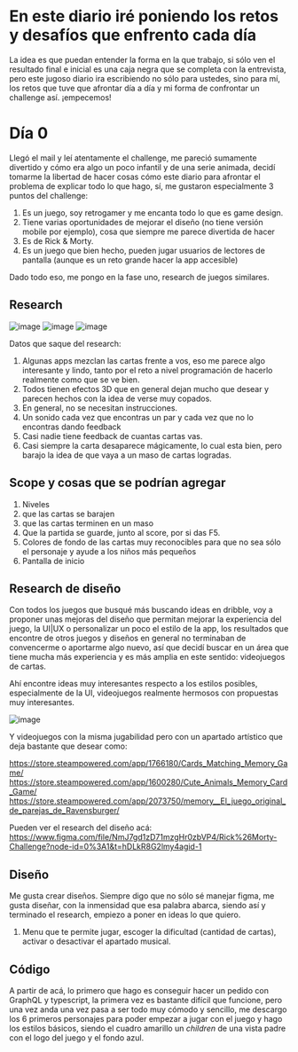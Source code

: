 # En este diario iré poniendo los retos  y desafíos que enfrento cada día

La idea es que puedan entender la forma en la que trabajo, si sólo ven el resultado final e inicial es una caja negra que se completa con la entrevista, pero este jugoso diario ira escribiendo no sólo para ustedes, sino para mí, los retos que tuve que afrontar día a día y mi forma de confrontar un challenge así. ¡empecemos!

# Día 0 

Llegó el mail y leí atentamente el challenge, me pareció sumamente divertido y cómo era algo un poco infantil y de una serie animada, decidí tomarme la libertad de hacer cosas cómo este diario para afrontar el problema de explicar todo lo que hago, sí, me gustaron especialmente 3 puntos del challenge:

1. Es un juego, soy retrogamer y me encanta todo lo que es game design.
2. Tiene varias oportunidades de mejorar el diseño (no tiene versión mobile por ejemplo), cosa que siempre me parece divertida de hacer
3. Es de Rick & Morty.
4. Es un juego que bien hecho, pueden jugar usuarios de lectores de pantalla (aunque es un reto grande hacer la app accesible)

Dado todo eso, me pongo en la fase uno, research de juegos similares.

## Research

![image](https://user-images.githubusercontent.com/54949334/222897763-9d522863-786d-4545-b316-1fc72c0d2e9a.png)
![image](https://user-images.githubusercontent.com/54949334/222897772-5c48a8d3-4712-47a9-8432-9ec331c8f2c8.png)
![image](https://user-images.githubusercontent.com/54949334/222897805-e023f3dd-f729-4599-90d4-8ebf9dc8adc6.png)

Datos que saque del research:
1. Algunas apps mezclan las cartas frente a vos, eso me parece algo interesante y lindo, tanto por el reto a nivel programación de hacerlo realmente como que se ve bien.
2. Todos tienen efectos 3D que en general dejan mucho que desear y parecen hechos con la idea de verse muy copados.
3. En general, no se necesitan instrucciones. 
4. Un sonido cada vez que encontras un par y cada vez que no lo encontras dando feedback
5. Casi nadie tiene feedback de cuantas cartas vas. 
6. Casi siempre la carta desaparece mágicamente, lo cual esta bien, pero barajo la idea de que vaya a un maso de cartas logradas. 

## Scope y cosas que se podrían agregar

1. Niveles
2. que las cartas se barajen
3. que las cartas terminen en un maso
4. Que la partida se guarde, junto al score, por si das F5.
5. Colores de fondo de las cartas muy reconocibles para que no sea sólo el personaje y ayude a los niños más pequeños
6. Pantalla de inicio

## Research de diseño

Con todos los juegos que busqué más buscando ideas en dribble, voy a proponer unas mejoras del diseño que permitan mejorar la experiencia del juego, la UI|UX o personalizar un poco el estilo de la app, los resultados que encontre de otros juegos y diseños en general no terminaban de convencerme o aportarme algo nuevo, así que decidí buscar en un área que tiene mucha más experiencia y es más amplia en este sentido: videojuegos de cartas.

Ahí encontre ideas muy interesantes respecto a los estilos posibles, especialmente de la UI, videojuegos realmente hermosos con propuestas muy interesantes.

![image](https://user-images.githubusercontent.com/54949334/223269735-f8d7067f-0828-4377-9522-c8393bdaef39.png)

Y videojuegos con la misma jugabilidad pero con un apartado artístico que deja bastante que desear como:

https://store.steampowered.com/app/1766180/Cards_Matching_Memory_Game/
https://store.steampowered.com/app/1600280/Cute_Animals_Memory_Card_Game/
https://store.steampowered.com/app/2073750/memory__El_juego_original_de_parejas_de_Ravensburger/

Pueden ver el research del diseño acá: https://www.figma.com/file/NmJ7gd1zD71mzgHr0zbVP4/Rick%26Morty-Challenge?node-id=0%3A1&t=hDLkR8G2lmy4agid-1

## Diseño

Me gusta crear diseños. Siempre digo que no sólo sé manejar figma, me gusta diseñar, con la inmensidad que esa palabra abarca, siendo así y terminado el research, empiezo a poner en ideas lo que quiero. 

1. Menu que te permite jugar, escoger la dificultad (cantidad de cartas), activar o desactivar el apartado musical. 

## Código

A partir de acá, lo primero que hago es conseguir hacer un pedido con GraphQL y typescript, la primera vez es bastante difícil que funcione, pero una vez anda una vez pasa a ser todo muy cómodo y sencillo, me descargo los 6 primeros personajes para poder empezar a jugar con el juego y hago los estilos básicos, siendo el cuadro amarillo un _children_ de una vista padre con el logo del juego y el fondo azul.
